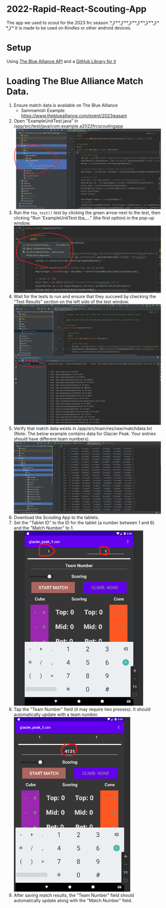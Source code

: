 # 2022-Rapid-React-Scouting-App
The app we used to scout for the 2023 frc season.  ͡❛ ͜ʖ ͡❛ ͡❛ ͜ʖ ͡❛ ͡❛ ͜ʖ ͡❛ ͡❛ ͜ʖ ͡❛ ͡❛ ͜ʖ ͡❛ ͡❛ ͜ʖ ͡❛ ͡❛ ͜ʖ ͡❛
It is made to be used on Kindles or other android devices.

# Setup
Using [The Blue Alliance API](https://www.thebluealliance.com/apidocs) and a [GitHub Library for it](https://github.com/RaiderRobotix/blue-alliance-api-java-library)

# Loading The Blue Alliance Match Data.

1. Ensure match data is available on The Blue Alliance
   - Sammamish Example: https://www.thebluealliance.com/event/2023wasam
2. Open "ExampleUnitTest.java" in /app/src/test/java/com.example.a2022frcscoutingapp
   ![Opening the unit tests](resources/2OpenUnitTests.png)
3. Run the `tba_test()` test by clicking the green arrow next to the test, then clicking "Run 'ExampleUnitTest.tba_..." (the first option) in the pop-up window.
   ![Running the unit tests](resources/3RunTest.png)
4. Wait for the tests to run and ensure that they succeed by checking the "Test Results" section on the left side of the test window.
   ![Verify test results](resources/4TestResults.png)
5. Verify that match data exists in /app/src/main/res/raw/matchdata.txt (Note: The below example contains data for Glacier Peak. Your entries should have different team numbers).
   ![Verify match data](resources/5MatchData.png)
6. Download the Scouting App to the tablets.
7. Set the "Tablet ID" to the ID for the tablet (a number between 1 and 6) and the "Match Number" to 1.
   ![Set fields](resources/7SetFields.png)
8. Tap the "Team Number" field (it may require two presses). It should automatically update with a team number.
   ![Update Team Number](resources/8TeamNumber.png)
9. After saving match results, the "Team Number" field should automatically update along with the "Match Number" field.